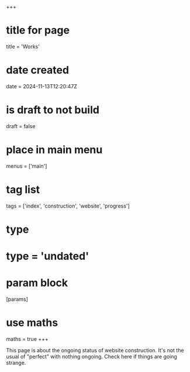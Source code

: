 +++
# title for page
title = 'Works'
# date created
date = 2024-11-13T12:20:47Z
# is draft to not build
draft = false
# place in main menu
menus = ['main']
# tag list
tags = ['index', 'construction', 'website', 'progress']
# type
# type = 'undated'
# param block
[params]
# use maths
maths = true
+++

This page is about the ongoing status of website construction. It's not the
usual of "perfect" with nothing ongoing. Check here if things are going
strange.
